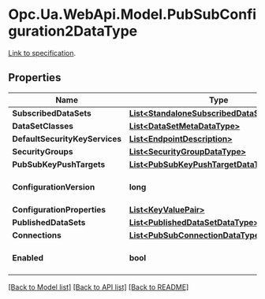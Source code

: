 # Opc.Ua.WebApi.Model.PubSubConfiguration2DataType
[Link to specification](https://reference.opcfoundation.org/v105/Core/docs/Part14/6.2.12/#6.2.12.4).

## Properties

Name | Type | Description | Notes
------------ | ------------- | ------------- | -------------
**SubscribedDataSets** | [**List&lt;StandaloneSubscribedDataSetDataType&gt;**](StandaloneSubscribedDataSetDataType.md) |  | [optional] 
**DataSetClasses** | [**List&lt;DataSetMetaDataType&gt;**](DataSetMetaDataType.md) |  | [optional] 
**DefaultSecurityKeyServices** | [**List&lt;EndpointDescription&gt;**](EndpointDescription.md) |  | [optional] 
**SecurityGroups** | [**List&lt;SecurityGroupDataType&gt;**](SecurityGroupDataType.md) |  | [optional] 
**PubSubKeyPushTargets** | [**List&lt;PubSubKeyPushTargetDataType&gt;**](PubSubKeyPushTargetDataType.md) |  | [optional] 
**ConfigurationVersion** | **long** |  | [optional] [default to 0]
**ConfigurationProperties** | [**List&lt;KeyValuePair&gt;**](KeyValuePair.md) |  | [optional] 
**PublishedDataSets** | [**List&lt;PublishedDataSetDataType&gt;**](PublishedDataSetDataType.md) |  | [optional] 
**Connections** | [**List&lt;PubSubConnectionDataType&gt;**](PubSubConnectionDataType.md) |  | [optional] 
**Enabled** | **bool** |  | [optional] [default to false]

[[Back to Model list]](../README.md#documentation-for-models) [[Back to API list]](../README.md#documentation-for-api-endpoints) [[Back to README]](../README.md)

